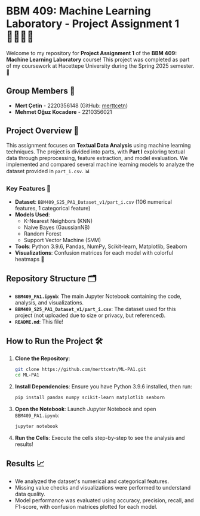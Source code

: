 # BBM 409: Machine Learning Laboratory - Project Assignment 1 👨🏻‍🔬✨

Welcome to my repository for **Project Assignment 1** of the **BBM 409: Machine Learning Laboratory** course! This project was completed as part of my coursework at Hacettepe University during the Spring 2025 semester. 🚀

## Group Members 👥
- **Mert Çetin** - 2220356148 (GitHub: [merttcetn](https://github.com/merttcetn))  
- **Mehmet Oğuz Kocadere** - 2210356021  

## Project Overview 📝
This assignment focuses on **Textual Data Analysis** using machine learning techniques. The project is divided into parts, with **Part I** exploring textual data through preprocessing, feature extraction, and model evaluation. We implemented and compared several machine learning models to analyze the dataset provided in `part_i.csv`. 📊

### Key Features 🌟
- **Dataset**: `BBM409_S25_PA1_Dataset_v1/part_i.csv` (106 numerical features, 1 categorical feature)  
- **Models Used**:  
  - K-Nearest Neighbors (KNN)  
  - Naive Bayes (GaussianNB)  
  - Random Forest  
  - Support Vector Machine (SVM)  
- **Tools**: Python 3.9.6, Pandas, NumPy, Scikit-learn, Matplotlib, Seaborn  
- **Visualizations**: Confusion matrices for each model with colorful heatmaps 🎨  

## Repository Structure 🗂️
- **`BBM409_PA1.ipynb`**: The main Jupyter Notebook containing the code, analysis, and visualizations.  
- **`BBM409_S25_PA1_Dataset_v1/part_i.csv`**: The dataset used for this project (not uploaded due to size or privacy, but referenced).  
- **`README.md`**: This file!  

## How to Run the Project 🛠️
1. **Clone the Repository**:  
   ```bash
   git clone https://github.com/merttcetn/ML-PA1.git
   cd ML-PA1
   ```
2. **Install Dependencies**: Ensure you have Python 3.9.6 installed, then run:  
   ```bash
   pip install pandas numpy scikit-learn matplotlib seaborn
   ```
3. **Open the Notebook**: Launch Jupyter Notebook and open `BBM409_PA1.ipynb`:  
   ```bash
   jupyter notebook
   ```
4. **Run the Cells**: Execute the cells step-by-step to see the analysis and results!  

## Results 📈
- We analyzed the dataset's numerical and categorical features.  
- Missing value checks and visualizations were performed to understand data quality.  
- Model performance was evaluated using accuracy, precision, recall, and F1-score, with confusion matrices plotted for each model.  
